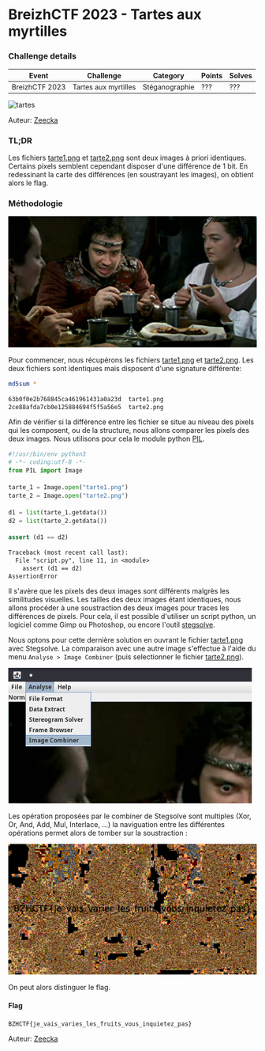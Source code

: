 BreizhCTF 2023 - Tartes aux myrtilles
=====================================

### Challenge details

| Event                    | Challenge            | Category       | Points | Solves      |
|--------------------------|----------------------|----------------|--------|-------------|
| BreizhCTF 2023           | Tartes aux myrtilles | Stéganographie | ???    | ???         |


![tartes](https://media.tenor.com/S0WRRav8kdMAAAAC/kaamelott-tarte.gif)

Auteur: [Zeecka](https://twitter.com/Zeecka_)

### TL;DR

Les fichiers [tarte1.png](Challenge/tarte1.png) et [tarte2.png](Challenge/tarte2.png) sont deux images à priori identiques. Certains pixels semblent cependant disposer d'une différence de 1 bit. En redessinant la carte des différences (en soustrayant les images), on obtient alors le flag.

### Méthodologie

![tarte1.png](../Challenge/tarte1.png)

Pour commencer, nous récupérons les fichiers [tarte1.png](../Challenge/tarte1.png) et [tarte2.png](../Challenge/tarte2.png).
Les deux fichiers sont identiques mais disposent d'une signature différente:

```bash
md5sum *
```
```plaintext
63b0f0e2b768845ca461961431a0a23d  tarte1.png
2ce88afda7cb0e125884694f5f5a56e5  tarte2.png
```

Afin de vérifier si la différence entre les fichier se situe au niveau des pixels qui les composent, ou de la structure, nous allons comparer les pixels des deux images. Nous utilisons pour cela le module python [PIL](https://pypi.org/project/Pillow/).

```python
#!/usr/bin/env python3
# -*- coding:utf-8 -*-
from PIL import Image

tarte_1 = Image.open("tarte1.png")
tarte_2 = Image.open("tarte2.png")

d1 = list(tarte_1.getdata())
d2 = list(tarte_2.getdata())

assert (d1 == d2)
```
```plaintext
Traceback (most recent call last):
  File "script.py", line 11, in <module>
    assert (d1 == d2)
AssertionError
```

Il s'avère que les pixels des deux images sont différents malgrès les similitudes visuelles. Les tailles des deux images étant identiques, nous allons procéder à une soustraction des deux images pour traces les différences de pixels. Pour cela, il est possible d'utiliser un script python, un logiciel comme Gimp ou Photoshop, ou encore l'outil [stegsolve](http://www.caesum.com/handbook/Stegsolve.jar).

Nous optons pour cette dernière solution en ouvrant le fichier [tarte1.png](../Challenge/tarte1.png) avec Stegsolve. La comparaison avec une autre image s'effectue à l'aide du menu `Analyse > Image Combiner` (puis selectionner le fichier [tarte2.png](../Challenge/tarte2.png)).

![Combiner](Combiner.png)

Les opération proposées par le combiner de Stegsolve sont multiples (Xor, Or, And, Add, Mul, Interlace, ...) la naviguation entre les différentes opérations permet alors de tomber sur la soustraction :

![Solved](solved.bmp)

On peut alors distinguer le flag.

#### Flag

`BZHCTF{je_vais_varies_les_fruits_vous_inquietez_pas}`

Auteur: [Zeecka](https://twitter.com/zeecka_)